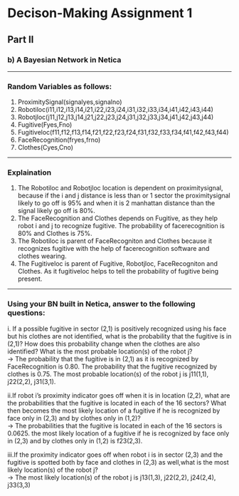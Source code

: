 # Decison-Making Assignment 1
## Part II 
### b) A Bayesian Network in Netica
---
### Random Variables as follows:
1) ProximitySignal(signalyes,signalno)<br>
2) Robotiloc(i11,i12,i13,i14,i21,i22,i23,i24,i31,i32,i33,i34,i41,i42,i43,i44)<br>
3) Robotjloc(j11,j12,j13,j14,j21,j22,j23,j24,j31,j32,j33,j34,j41,j42,j43,j44)<br>
4) Fugitive(Fyes,Fno)<br>
5) Fugitiveloc(f11,f12,f13,f14,f21,f22,f23,f24,f31,f32,f33,f34,f41,f42,f43,f44)<br>
6) FaceRecognition(fryes,frno)<br>
7) Clothes(Cyes,Cno)<br>
------
### Explaination

1) The Robotiloc and Robotjloc location is dependent on proximitysignal, because if the i and j distance is less than or 1        sector the proximitysignal likely to go off is 95% and when it is 2 manhattan distance than the signal likely go off is        80%.
2) The FaceRecognition and Clothes depends on Fugitive, as they help robot i and j to recognize fugitive.
   The probability of facerecognition is 80% and Clothes is 75%.
3) The Robotiloc is parent of FaceRecogniton and Clothes because it recognizes fugitive with the help of facerecognition          software and clothes wearing. 
4) The Fugitiveloc is parent of Fugitive, Robotjloc, FaceRecogniton and Clothes. As it fugitiveloc helps to tell the              probability of fugitive being present.
-----
### Using your BN built in Netica,  answer to the following questions:

i. If a possible fugitive in sector (2,1) is positively recognized using his face but his clothes are not identified, what is    the probability that the fugitive is in (2,1)? How does this probability change when the clothes are also identified? What    is the most probable location(s) of the robot j?<br>
-> The probability that the fugitive is in (2,1) as it is recognized by FaceRecognition is 0.80.
   The probability that the fugitive recognized by clothes is 0.75.
   The most probable location(s) of the robot j is j11(1,1), j22(2,2), j31(3,1).
   
 ii.If robot i’s proximity indicator goes off when it is in location (2,2), what are the probabilities that the fugitive is       located in each of the 16 sectors? What then becomes the most likely location of a fugitive if he is recognized by face       only in (2,3) and by clothes only in (1,2)?<br>
 -> The probabilities that the fugitive is located in each of the 16 sectors is 0.0625.
    the most likely location of a fugitive if he is recognized by face only in (2,3) and by clothes only in (1,2) is f23(2,3).
    
 iii.If the proximity indicator goes off when robot i is in sector (2,3) and the fugitive is spotted both by face and clothes      in (2,3) as well,what is the most likely location(s) of the robot j?<br>
 ->  The most likely location(s) of the robot j is j13(1,3), j22(2,2), j24(2,4), j33(3,3)
 
 
